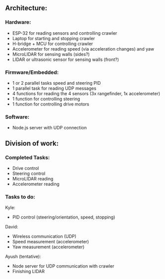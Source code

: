 ## Architecture:
### Hardware:
* ESP-32 for reading sensors and controlling crawler
* Laptop for starting and stopping crawler
* H-bridge + MCU for controlling crawler
* Accelerometer for reading speed (via acceleration changes) and yaw
* MicroLIDAR for sensing walls (sides?)
* LIDAR or ultrasonic sensor for sensing walls (front?)

### Firmware/Embedded:
* 1 or 2 parallel tasks speed and steering PID
* 1 parallel task for reading UDP messages
* 4 functions for reading the 4 sensors (3x rangefinder, 1x accelerometer)
* 1 function for controlling steering
* 1 function for controlling drive motors

### Software:
* Node.js server with UDP connection

## Division of work:

### Completed Tasks:
* Drive control
* Steering control
* MicroLIDAR reading
* Accelerometer reading

### Tasks to do:

Kyle:
* PID control (steering/orientation, speed, stopping)

David:
* Wireless communication (UDP)
* Speed measurement (accelerometer)
* Yaw measurement (accelerometer)

Ayush (tentative):
* Node server for UDP communication with crawler
* Finishing LIDAR
